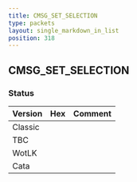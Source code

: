 ```yaml
---
title: CMSG_SET_SELECTION
type: packets
layout: single_markdown_in_list
position: 318
---
```


## CMSG_SET_SELECTION

### Status

Version | Hex | Comment
---------- | ---------- | ---------- 
Classic |  |  
TBC |  |  
WotLK |  |  
Cata |  |  
